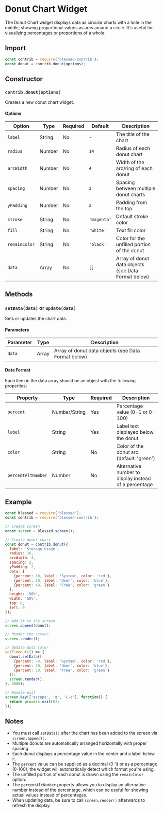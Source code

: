 # Donut Chart Widget

The Donut Chart widget displays data as circular charts with a hole in the middle, showing proportional values as arcs around a circle. It's useful for visualizing percentages or proportions of a whole.

## Import

```javascript
const contrib = require('blessed-contrib');
const donut = contrib.donut(options);
```

## Constructor

### `contrib.donut(options)`

Creates a new donut chart widget.

#### Options

| Option | Type | Required | Default | Description |
|--------|------|----------|---------|-------------|
| `label` | String | No | - | The title of the chart |
| `radius` | Number | No | `14` | Radius of each donut chart |
| `arcWidth` | Number | No | `4` | Width of the arc/ring of each donut |
| `spacing` | Number | No | `2` | Spacing between multiple donut charts |
| `yPadding` | Number | No | `2` | Padding from the top |
| `stroke` | String | No | `'magenta'` | Default stroke color |
| `fill` | String | No | `'white'` | Text fill color |
| `remainColor` | String | No | `'black'` | Color for the unfilled portion of the donut |
| `data` | Array | No | `[]` | Array of donut data objects (see Data Format below) |

## Methods

### `setData(data)` or `update(data)`

Sets or updates the chart data.

#### Parameters

| Parameter | Type | Description |
|-----------|------|-------------|
| `data` | Array | Array of donut data objects (see Data Format below) |

#### Data Format

Each item in the data array should be an object with the following properties:

| Property | Type | Required | Description |
|----------|------|----------|-------------|
| `percent` | Number/String | Yes | Percentage value (0-1 or 0-100) |
| `label` | String | Yes | Label text displayed below the donut |
| `color` | String | No | Color of the donut arc (default: 'green') |
| `percentAltNumber` | Number | No | Alternative number to display instead of a percentage |

## Example

```javascript
const blessed = require('blessed');
const contrib = require('blessed-contrib');

// Create screen
const screen = blessed.screen();

// Create donut chart
const donut = contrib.donut({
  label: 'Storage Usage',
  radius: 16,
  arcWidth: 4,
  spacing: 2,
  yPadding: 2,
  data: [
    {percent: 80, label: 'System', color: 'red'},
    {percent: 20, label: 'User', color: 'blue'},
    {percent: 40, label: 'Free', color: 'green'}
  ],
  height: '50%',
  width: '50%',
  top: 0,
  left: 0
});

// Add it to the screen
screen.append(donut);

// Render the screen
screen.render();

// Update data later
setTimeout(() => {
  donut.setData([
    {percent: 70, label: 'System', color: 'red'},
    {percent: 30, label: 'User', color: 'blue'},
    {percent: 50, label: 'Free', color: 'green'}
  ]);
  screen.render();
}, 3000);

// Handle exit
screen.key(['escape', 'q', 'C-c'], function() {
  return process.exit(0);
});
```

## Notes

- You must call `setData()` after the chart has been added to the screen via `screen.append()`.
- Multiple donuts are automatically arranged horizontally with proper spacing.
- Each donut displays a percentage value in the center and a label below it.
- The `percent` value can be supplied as a decimal (0-1) or as a percentage (0-100), the widget will automatically detect which format you're using.
- The unfilled portion of each donut is drawn using the `remainColor` option.
- The `percentAltNumber` property allows you to display an alternative number instead of the percentage, which can be useful for showing actual values instead of percentages.
- When updating data, be sure to call `screen.render()` afterwards to refresh the display.